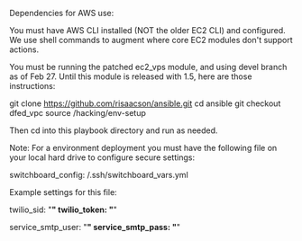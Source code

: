 Dependencies for AWS use:

You must have AWS CLI installed (NOT the older EC2 CLI) and configured.  We use shell commands to augment where core EC2 modules don't support actions.

You must be running the patched ec2_vps module, and using devel branch as of Feb 27.  Until this module is released with 1.5, here are those instructions:

git clone https://github.com/risaacson/ansible.git
cd ansible
git checkout dfed_vpc
source /hacking/env-setup

Then cd into this playbook directory and run as needed.


Note: For a environment deployment you must have the following file  on your local hard drive to configure secure settings:

switchboard_config: /.ssh/switchboard_vars.yml

Example settings for this file:

 twilio_sid: "****"
 twilio_token: "****"


 service_smtp_user: "********************************"
 service_smtp_pass: "********************************"